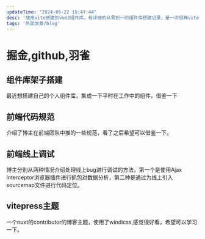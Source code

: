 ```yaml
---
updateTime: "2024-05-22 15:47:44"
desc: '使用vite搭建的vue3组件库，有详细的从零到一的组件库搭建记录，是一次很棒vite和vue3的工程化实践'
tags: '外部文章/blog'
---
```



# 掘金,github,羽雀

## 组件库架子搭建

<LinkCard link="https://github.com/KamenRider41/Kamen-Design-Vite-Vue3/blob/master/%E6%90%AD%E5%BB%BA%E8%AE%B0%E5%BD%95.md" desc="组件库架子搭建"></LinkCard>

最近想搭建自己的个人组件库，集成一下平时在工作中的组件，借鉴一下

## 前端代码规范

<LinkCard link="https://juejin.cn/post/7085257325165936648#heading-9" desc="前端代码规范"></LinkCard>

介绍了博主在前端团队中推的一些规范，看了之后希望可以借鉴一下。

## 前端线上调试

<LinkCard link="https://juejin.cn/post/7166031357418668040" desc="前端线上调试"></LinkCard>

博主分别从两种情况介绍处理线上bug进行调试的方法，第一个是使用Ajax Interceptor浏览器插件进行抓包对数据分析，第二种是通过为线上引入sourcemap文件进行代码定位。

## vitepress主题

<LinkCard link="https://github.com/harlan-zw/harlanzw.com-vitepress/tree/master" desc="vitepress主题"></LinkCard>

一个nuxt的contributor的博客主题，使用了windicss,感觉很好看，希望可以学习一下。
